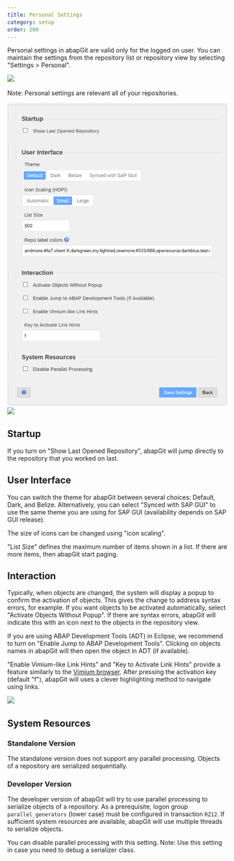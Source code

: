 ```yaml
---
title: Personal Settings
category: setup
order: 200
---
```


Personal settings in abapGit are valid only for the logged on user. You can maintain the
settings from the repository list or repository view by selecting "Settings > Personal".

![](img/settings-personal-0.png)

Note: Personal settings are relevant all of your repositories.

![](img/settings-personal-1.png)
![](img/settings-personal-2.png)

## Startup

If you turn on "Show Last Opened Repository", abapGit will jump directly to the repository that you worked on last.

## User Interface

You can switch the theme for abapGit between several choices: Default, Dark, and Belize. Alternatively, you can select "Synced with SAP GUI" to use the same theme
you are using for SAP GUI (availability depends on SAP GUI release).

The size of icons can be changed using "icon scaling".

"List Size" defines the maximum number of items shown in a list. If there are more items, then abapGit start paging.

## Interaction

Typically, when objects are changed, the system will display a popup to confirm the activation of objects. This gives the change to address syntax errors, for example.
If you want objects to be activated automatically, select "Activate Objects Without Popup". If there are syntax errors, abapGit will indicate this with an icon next to
the objects in the repository view.

If you are using ABAP Development Tools (ADT) in Eclipse, we recommend to turn on "Enable Jump to ABAP Development Tools". Clicking on objects names in abapGit will then
open the object in ADT (if available).

"Enable Vimium-like Link Hints" and "Key to Activate Link Hints" provide a feature similarly to the [Vimium browser](https://vimium.github.io/). After pressing the
activation key (default "f"), abapGit will uses a clever highlighting method to navigate using links.

![](img/settings-personal-3.png)

## System Resources

### Standalone Version

The standalone version does not support any parallel processing. Objects of a repository are serialized sequentially.

### Developer Version

The developer version of abapGit will try to use parallel processing to serialize objects of a repository. As a prerequisite, logon group `parallel_generators` (lower case) must be configured in transaction `RZ12`. If sufficient system resources are available, abapGit will use multiple threads to serialize objects.

You can disable parallel processing with this setting. Note: Use this setting in case you need to debug a serializer class.
